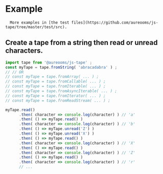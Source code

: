 # Example

      More examples in [the test files](https://github.com/aureooms/js-tape/tree/master/test/src).

## Create a tape from a string then read or unread characters.

```js
import tape from '@aureooms/js-tape' ;
const myTape = tape.fromString( 'abracadabra' ) ;
// // OR
// const myTape = tape.fromArray( ... ) ;
// const myTape = tape.fromCallable( ... ) ;
// const myTape = tape.fromIterable( ... ) ;
// const myTape = tape.fromAsyncIterable( ... ) ;
// const myTape = tape.fromIterator( ... ) ;
// const myTape = tape.fromReadStream( ... ) ;

myTape.read()
      .then( character => console.log(character) ) // 'a'
      .then( () => myTape.read() )
      .then( character => console.log(character) ) // 'b'
      .then( () => myTape.unread('Z') )
      .then( () => myTape.unread('X') )
      .then( () => myTape.read() )
      .then( character => console.log(character) ) // 'X'
      .then( () => myTape.read() )
      .then( character => console.log(character) ) // 'Z'
      .then( () => myTape.read() )
      .then( character => console.log(character) ) // 'r'
      // ...
```
